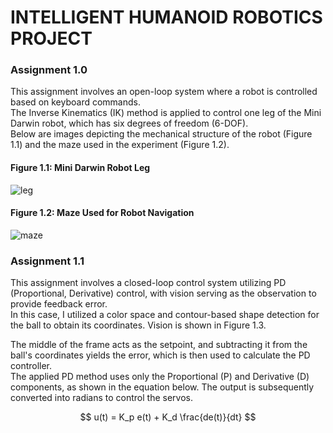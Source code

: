 # INTELLIGENT HUMANOID ROBOTICS PROJECT

### Assignment 1.0
This assignment involves an open-loop system where a robot is controlled based on keyboard commands.  
The Inverse Kinematics (IK) method is applied to control one leg of the Mini Darwin robot, which has six degrees of freedom (6-DOF).  
Below are images depicting the mechanical structure of the robot (Figure 1.1) and the maze used in the experiment (Figure 1.2).

#### Figure 1.1: Mini Darwin Robot Leg
![leg](https://github.com/user-attachments/assets/7fc8b985-e32f-465d-8ddc-ea9c76b6d44f)


#### Figure 1.2: Maze Used for Robot Navigation
![maze](https://github.com/user-attachments/assets/814dc8d0-cae9-41fa-9520-87b2540903fd)


### Assignment 1.1
This assignment involves a closed-loop control system utilizing PD (Proportional, Derivative) control, with vision serving as the observation to provide feedback error.  
In this case, I utilized a color space and contour-based shape detection for the ball to obtain its coordinates. Vision is shown in Figure 1.3.  

The middle of the frame acts as the setpoint, and subtracting it from the ball's coordinates yields the error, which is then used to calculate the PD controller.  
The applied PD method uses only the Proportional (P) and Derivative (D) components, as shown in the equation below. The output is subsequently converted into radians to control the servos.

$$
u(t) = K_p e(t) + K_d \frac{de(t)}{dt}
$$
